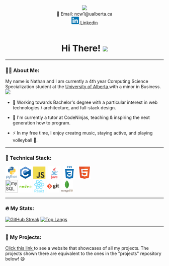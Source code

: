<div id="header" align="center">
  <img src="https://media.giphy.com/media/M9gbBd9nbDrOTu1Mqx/giphy.gif" width="100"/>
  
  <div id="badges">
    <div>📧 Email: ncw1@ualberta.ca </div>
    <div>
      <a href="https://www.linkedin.com/in/nathanwong780/"> 
      <img src="https://raw.githubusercontent.com/devicons/devicon/1119b9f84c0290e0f0b38982099a2bd027a48bf1/icons/linkedin/linkedin-original.svg" width=25         height=25>   Linkedin</a>
    </div>

  </div>

  <img src="https://komarev.com/ghpvc/?username=Eoljjang&style=flat-square&color=blue" alt=""/>

  <h1>
  Hi There!
  <img src="https://media.giphy.com/media/hvRJCLFzcasrR4ia7z/giphy.gif" width="30px"/>
  </h1>
  
</div>



---

### 👨‍💻 About Me: 
My name is Nathan and I am currently a 4th year Computing Science Specialization student at the <a href="https://www.ualberta.ca/index.html"> University of Alberta </a> with a minor in Business. <img src="https://media.giphy.com/media/WUlplcMpOCEmTGBtBW/giphy.gif" width="30">

- :telescope: Working towards Bachelor's degree with a particular interest in web technologies / architecture, and full-stack design.

- :seedling: I'm currently a tutor at CodeNinjas, teaching & inspiring the next generation how to program.

- :zap: In my free time, I enjoy creatng music, staying active, and playing volleyball 🏐.

---

### 📑 Technical Stack: 
<div>
  <img src="https://raw.githubusercontent.com/devicons/devicon/1119b9f84c0290e0f0b38982099a2bd027a48bf1/icons/python/python-original-wordmark.svg" title="Python" **alt="Python" width="40" height="40"/>
  <img src="https://raw.githubusercontent.com/devicons/devicon/1119b9f84c0290e0f0b38982099a2bd027a48bf1/icons/c/c-original.svg" title="C" **alt="C" width="40" height="40"/>
  <img src="https://github.com/devicons/devicon/blob/master/icons/javascript/javascript-original.svg" title="JavaScript" alt="JavaScript" width="40" height="40"/>&nbsp;
  <img src="https://github.com/devicons/devicon/blob/master/icons/java/java-original-wordmark.svg" title="Java" alt="Java" width="40" height="40"/>&nbsp;
  <img src="https://github.com/devicons/devicon/blob/master/icons/css3/css3-plain-wordmark.svg"  title="CSS3" alt="CSS" width="40" height="40"/>&nbsp;
  <img src="https://github.com/devicons/devicon/blob/master/icons/html5/html5-original.svg" title="HTML5" alt="HTML" width="40" height="40"/>&nbsp;
  
</div>

<div>
  <img src="https://github.com/yusufie/yusufie/raw/main/icons/sql-logo.svg" title="mySQL" **alt="mySQL" width="40" height="40"/>
  <img src="https://raw.githubusercontent.com/devicons/devicon/1119b9f84c0290e0f0b38982099a2bd027a48bf1/icons/nodejs/nodejs-plain-wordmark.svg" title="node" **alt="node" width="40" height="40"/>
  <img src="https://raw.githubusercontent.com/devicons/devicon/1119b9f84c0290e0f0b38982099a2bd027a48bf1/icons/react/react-original-wordmark.svg"title="react" **alt="react" width="40" height="40"/>
  <img src="https://raw.githubusercontent.com/devicons/devicon/1119b9f84c0290e0f0b38982099a2bd027a48bf1/icons/git/git-original-wordmark.svg"title="git" **alt="git"height="40" width="40"/>
  <img src="https://raw.githubusercontent.com/devicons/devicon/1119b9f84c0290e0f0b38982099a2bd027a48bf1/icons/mongodb/mongodb-original-wordmark.svg"title="mongo" **alt="mongo" width="40" height="40"/>
</div>

---

### :fire: My Stats:
[![GitHub Streak](http://github-readme-streak-stats.herokuapp.com?user=Eoljjang&theme=tokyonight&card_width=1000)](https://git.io/streak-stats)
[![Top Langs](https://github-readme-stats.vercel.app/api/top-langs/?username=Eoljjang&layout=compact&theme=tokyonight)](https://github.com/anuraghazra/github-readme-stats)

---

### 📑 My Projects: 
<span><a href="https://htmlpreview.github.io/?https://github.com/Eoljjang/projects/blob/main/adminDashboard/index.html" target="_blank">Click this link </a>to see a website that showcases of all my projects. The projects shown there are equivalent to the ones in the "projects" repository below! 😄</span>

